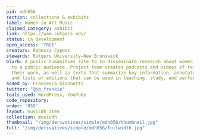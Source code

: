 ```yaml
---
pid: mdh056
section: collections & exhibits
label: Women in Art Music
claimed_category: exhibit
link: https://wam.rutgers.edu/
status: in development
open_access: 'TRUE'
creators: Rebecca Cypess
stewards: Rutgers University–New Brunswick
blurb: A public humanities site to to disseminate research about women in art music
  to a public audience. Project team creates podcasts and videos of researchers describing
  their work, as well as texts that summarize key information, annotated bibliographies,
  and lists of editions that can be used in teaching, study, and performance.
added_by: Francesca Giannetti
twitter: "@jo_frankie"
tools_used: WordPress, YouTube
code_repository:
order: '055'
layout: musicdh_item
collection: musicdh
thumbnail: "/img/derivatives/simple/mdh056/thumbnail.jpg"
full: "/img/derivatives/simple/mdh056/fullwidth.jpg"
---
```

